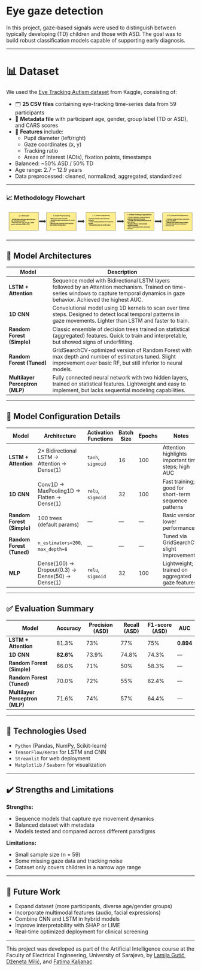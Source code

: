 # Eye gaze detection
In this project, gaze-based signals were used to distinguish between typically developing (TD) children and those with ASD. The goal was to build robust classification models capable of supporting early diagnosis.

---

# 📊 Dataset
We used the [Eye Tracking Autism dataset](https://www.kaggle.com/datasets/imtkaggleteam/eye-tracking-autism) from Kaggle, consisting of:

- 🗂️ **25 CSV files** containing eye-tracking time-series data from 59 participants  
- 📄 **Metadata file** with participant age, gender, group label (TD or ASD), and CARS scores  
- 🎯 **Features** include:
  - Pupil diameter (left/right)
  - Gaze coordinates (x, y)
  - Tracking ratio
  - Areas of Interest (AOIs), fixation points, timestamps
- Balanced: ~50% ASD / 50% TD  
- Age range: 2.7 – 12.9 years  
- Data preprocessed: cleaned, normalized, aggregated, standardized

---

### 📈 Methodology Flowchart

![Pipeline Diagram](flowchart.png)

---
## 🧠 Model Architectures

| Model | Description |
|-------|-------------|
| **LSTM + Attention** | Sequence model with Bidirectional LSTM layers followed by an Attention mechanism. Trained on time-series windows to capture temporal dynamics in gaze behavior. Achieved the highest AUC. |
| **1D CNN** | Convolutional model using 1D kernels to scan over time steps. Designed to detect local temporal patterns in gaze movements. Lighter than LSTM and faster to train. |
| **Random Forest (Simple)** | Classic ensemble of decision trees trained on statistical (aggregated) features. Quick to train and interpretable, but showed signs of underfitting. |
| **Random Forest (Tuned)** | GridSearchCV-optimized version of Random Forest with max depth and number of estimators tuned. Slight improvement over basic RF, but still inferior to neural models. |
| **Multilayer Perceptron (MLP)** | Fully connected neural network with two hidden layers, trained on statistical features. Lightweight and easy to implement, but lacks sequential modeling capabilities. |

---
## 🔧 Model Configuration Details

| Model | Architecture | Activation Functions | Batch Size | Epochs | Notes |
|-------|--------------|----------------------|------------|--------|-------|
| **LSTM + Attention** | 2× Bidirectional LSTM → Attention → Dense(1) | `tanh`, `sigmoid` | 16 | 100 | Attention highlights important time steps; high AUC |
| **1D CNN** | Conv1D → MaxPooling1D → Flatten → Dense(1) | `relu`, `sigmoid` | 32 | 100 | Fast training; good for short-term sequence patterns |
| **Random Forest (Simple)** | 100 trees (default params) | — | — | — | Basic version, lower performance |
| **Random Forest (Tuned)** | `n_estimators=200`, `max_depth=8` | — | — | — | Tuned via GridSearchCV; slight improvement |
| **MLP** | Dense(100) → Dropout(0.3) → Dense(50) → Dense(1) | `relu`, `sigmoid` | 32 | 100 | Lightweight; trained on aggregated gaze features |


---

## ✅ Evaluation Summary

| Model | Accuracy | Precision (ASD) | Recall (ASD) | F1-score (ASD) | AUC |
|-------|----------|-----------------|--------------|----------------|-----|
| **LSTM + Attention** | 81.3% | 73% | 77% | 75% | **0.894** |
| **1D CNN** | **82.6%** | 73.9% | 74.8% | 74.3% | — |
| **Random Forest (Simple)** | 66.0% | 71% | 50% | 58.3% | — |
| **Random Forest (Tuned)** | 70.0% | 72% | 55% | 62.4% | — |
| **Multilayer Perceptron (MLP)** | 71.6% | 74% | 57% | 64.4% | — |


---

## 🧰 Technologies Used

- `Python` (Pandas, NumPy, Scikit-learn)
- `TensorFlow/Keras` for LSTM and CNN
- `Streamlit` for web deployment
- `Matplotlib` / `Seaborn` for visualization

---

## ✔️ Strengths and Limitations

**Strengths:**
- Sequence models that capture eye movement dynamics
- Balanced dataset with metadata
- Models tested and compared across different paradigms

**Limitations:**
- Small sample size (n = 59)
- Some missing gaze data and tracking noise
- Dataset only covers children in a narrow age range

---

## 🚀 Future Work

- Expand dataset (more participants, diverse age/gender groups)
- Incorporate multimodal features (audio, facial expressions)
- Combine CNN and LSTM in hybrid models
- Improve interpretability with SHAP or LIME
- Real-time optimized deployment for clinical screening

---

This project was developed as part of the Artificial Intelligence course at the Faculty of Electrical Engineering, University of Sarajevo, by [Lamija Gutić](https://github.com/lamijagutic), [Dženeta Milić](https://github.com/dmilic1), and [Fatima Kaljanac](https://github.com/amit24af).


